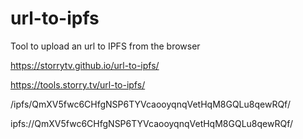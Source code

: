 # url-to-ipfs
Tool to upload an url to IPFS from the browser

https://storrytv.github.io/url-to-ipfs/

https://tools.storry.tv/url-to-ipfs/

/ipfs/QmXV5fwc6CHfgNSP6TYVcaooyqnqVetHqM8GQLu8qewRQf/

ipfs://QmXV5fwc6CHfgNSP6TYVcaooyqnqVetHqM8GQLu8qewRQf/
